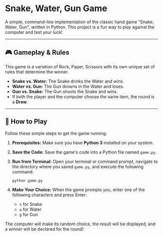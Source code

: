 # Snake, Water, Gun Game

A simple, command-line implementation of the classic hand game "Snake, Water, Gun", written in Python. This project is a fun way to play against the computer and test your luck!

---

## 🎮 Gameplay & Rules

This game is a variation of Rock, Paper, Scissors with its own unique set of rules that determine the winner.

* **Snake vs. Water:** The Snake drinks the Water and wins.
* **Water vs. Gun:** The Gun drowns in the Water and loses.
* **Gun vs. Snake:** The Gun shoots the Snake and wins.
* If both the player and the computer choose the same item, the round is a **Draw**.

---

## 🚀 How to Play

Follow these simple steps to get the game running.

1.  **Prerequisites:** Make sure you have **Python 3** installed on your system.

2.  **Save the Code:** Save the game's code into a Python file named `game.py`.

3.  **Run from Terminal:** Open your terminal or command prompt, navigate to the directory where you saved `game.py`, and execute the following command:
    ```bash
    python game.py
    ```

4.  **Make Your Choice:** When the game prompts you, enter one of the following characters and press Enter:
    * `s` for Snake
    * `w` for Water
    * `g` for Gun

The computer will make its random choice, the result will be displayed, and a winner will be declared for the round!
